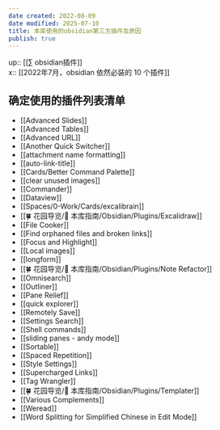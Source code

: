 ```yaml
---
date created: 2022-08-09
date modified: 2025-07-10
title: 本库使用的obsidian第三方插件及原因
publish: true
---
```


up:: [[∑ obsidian插件]]  
x:: [[2022年7月，obsidian 依然必装的 10 个插件]]

## 确定使用的插件列表清单

- [[Advanced Slides]]
- [[Advanced Tables]]
- [[Advanced URL]]
- [[Another Quick Switcher]]
- [[attachment name formatting]]
- [[auto-link-title]]
- [[Cards/Better Command Palette]]
- [[clear unused images]]
- [[Commander]]
- [[Dataview]]
- [[Spaces/0-Work/Cards/excalibrain]]
- [[🍀 花园导览/🧰 本库指南/Obsidian/Plugins/Excalidraw]]
- [[File Cooker]]
- [[Find orphaned files and broken links]]
- [[Focus and Highlight]]
- [[Local images]]
- [[longform]]
- [[🍀 花园导览/🧰 本库指南/Obsidian/Plugins/Note Refactor]]
- [[Omnisearch]]
- [[Outliner]]
- [[Pane Relief]]
- [[quick explorer]]
- [[Remotely Save]]
- [[Settings Search]]
- [[Shell commands]]
- [[sliding panes - andy mode]]
- [[Sortable]]
- [[Spaced Repetition]]
- [[Style Settings]]
- [[Supercharged Links]]
- [[Tag Wrangler]]
- [[🍀 花园导览/🧰 本库指南/Obsidian/Plugins/Templater]]
- [[Various Complements]]
- [[Weread]]
- [[Word Splitting for Simplified Chinese in Edit Mode]]
